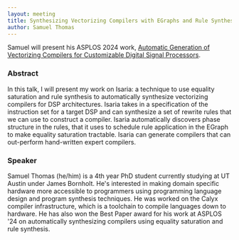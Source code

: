 ```yaml
---
layout: meeting
title: Synthesizing Vectorizing Compilers with EGraphs and Rule Synthesis
author: Samuel Thomas
---
```


Samuel will present his ASPLOS 2024 work, [Automatic Generation of Vectorizing Compilers for Customizable Digital Signal Processors](https://dl.acm.org/doi/10.1145/3617232.3624873).


### Abstract

In this talk, I will present my work on Isaria: a technique to use equality saturation and rule synthesis to automatically synthesize vectorizing compilers for DSP architectures. Isaria takes in a specification of the instruction set for a target DSP and can synthesize a set of rewrite rules that we can use to construct a compiler. Isaria automatically discovers phase structure in the rules, that it uses to schedule rule application in the EGraph to make equality saturation tractable. Isaria can generate compilers that can out-perform hand-written expert compilers.

### Speaker 

Samuel Thomas (he/him) is a 4th year PhD student currently studying at UT Austin under James Bornholt. He's interested in making domain specific hardware more accessible to programmers using programming language design and program synthesis techniques. He was worked on the Calyx compiler infrastructure, which is a toolchain to compile languages down to hardware. He has also won the Best Paper award for his work at ASPLOS '24 on automatically synthesizing compilers using equality saturation and rule synthesis.